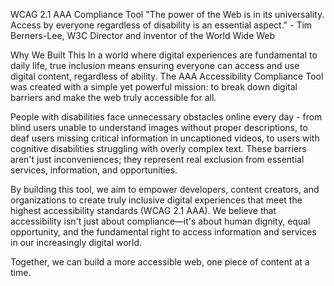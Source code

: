 WCAG 2.1 AAA Compliance Tool
"The power of the Web is in its universality. Access by everyone regardless of disability is an essential aspect." - Tim Berners-Lee, W3C Director and inventor of the World Wide Web

Why We Built This
In a world where digital experiences are fundamental to daily life, true inclusion means ensuring everyone can access and use digital content, regardless of ability. The AAA Accessibility Compliance Tool was created with a simple yet powerful mission: to break down digital barriers and make the web truly accessible for all.

People with disabilities face unnecessary obstacles online every day - from blind users unable to understand images without proper descriptions, to deaf users missing critical information in uncaptioned videos, to users with cognitive disabilities struggling with overly complex text. These barriers aren't just inconveniences; they represent real exclusion from essential services, information, and opportunities.

By building this tool, we aim to empower developers, content creators, and organizations to create truly inclusive digital experiences that meet the highest accessibility standards (WCAG 2.1 AAA). We believe that accessibility isn't just about compliance—it's about human dignity, equal opportunity, and the fundamental right to access information and services in our increasingly digital world.

Together, we can build a more accessible web, one piece of content at a time.
